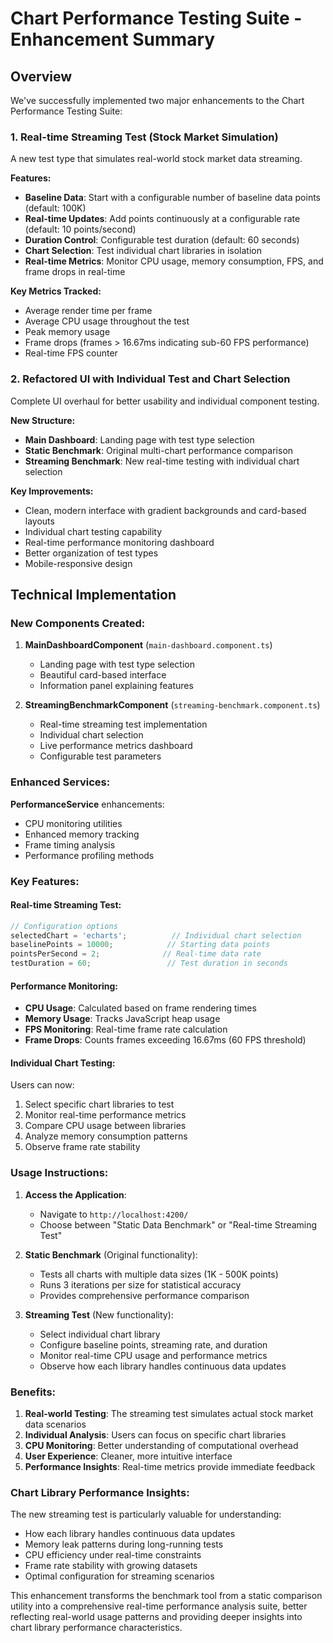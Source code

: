 # Chart Performance Testing Suite - Enhancement Summary

## Overview
We've successfully implemented two major enhancements to the Chart Performance Testing Suite:

### 1. Real-time Streaming Test (Stock Market Simulation)
A new test type that simulates real-world stock market data streaming.

**Features:**
- **Baseline Data**: Start with a configurable number of baseline data points (default: 100K)
- **Real-time Updates**: Add points continuously at a configurable rate (default: 10 points/second)
- **Duration Control**: Configurable test duration (default: 60 seconds)
- **Chart Selection**: Test individual chart libraries in isolation
- **Real-time Metrics**: Monitor CPU usage, memory consumption, FPS, and frame drops in real-time

**Key Metrics Tracked:**
- Average render time per frame
- Average CPU usage throughout the test
- Peak memory usage
- Frame drops (frames > 16.67ms indicating sub-60 FPS performance)
- Real-time FPS counter

### 2. Refactored UI with Individual Test and Chart Selection
Complete UI overhaul for better usability and individual component testing.

**New Structure:**
- **Main Dashboard**: Landing page with test type selection
- **Static Benchmark**: Original multi-chart performance comparison
- **Streaming Benchmark**: New real-time testing with individual chart selection

**Key Improvements:**
- Clean, modern interface with gradient backgrounds and card-based layouts
- Individual chart testing capability
- Real-time performance monitoring dashboard
- Better organization of test types
- Mobile-responsive design

## Technical Implementation

### New Components Created:

1. **MainDashboardComponent** (`main-dashboard.component.ts`)
   - Landing page with test type selection
   - Beautiful card-based interface
   - Information panel explaining features

2. **StreamingBenchmarkComponent** (`streaming-benchmark.component.ts`)
   - Real-time streaming test implementation
   - Individual chart selection
   - Live performance metrics dashboard
   - Configurable test parameters

### Enhanced Services:

**PerformanceService** enhancements:
- CPU monitoring utilities
- Enhanced memory tracking
- Frame timing analysis
- Performance profiling methods

### Key Features:

#### Real-time Streaming Test:
```typescript
// Configuration options
selectedChart = 'echarts';          // Individual chart selection
baselinePoints = 10000;            // Starting data points
pointsPerSecond = 2;              // Real-time data rate
testDuration = 60;                 // Test duration in seconds
```

#### Performance Monitoring:
- **CPU Usage**: Calculated based on frame rendering times
- **Memory Usage**: Tracks JavaScript heap usage
- **FPS Monitoring**: Real-time frame rate calculation
- **Frame Drops**: Counts frames exceeding 16.67ms (60 FPS threshold)

#### Individual Chart Testing:
Users can now:
1. Select specific chart libraries to test
2. Monitor real-time performance metrics
3. Compare CPU usage between libraries
4. Analyze memory consumption patterns
5. Observe frame rate stability

### Usage Instructions:

1. **Access the Application**:
   - Navigate to `http://localhost:4200/`
   - Choose between "Static Data Benchmark" or "Real-time Streaming Test"

2. **Static Benchmark** (Original functionality):
   - Tests all charts with multiple data sizes (1K - 500K points)
   - Runs 3 iterations per size for statistical accuracy
   - Provides comprehensive performance comparison

3. **Streaming Test** (New functionality):
   - Select individual chart library
   - Configure baseline points, streaming rate, and duration
   - Monitor real-time CPU usage and performance metrics
   - Observe how each library handles continuous data updates

### Benefits:

1. **Real-world Testing**: The streaming test simulates actual stock market data scenarios
2. **Individual Analysis**: Users can focus on specific chart libraries
3. **CPU Monitoring**: Better understanding of computational overhead
4. **User Experience**: Cleaner, more intuitive interface
5. **Performance Insights**: Real-time metrics provide immediate feedback

### Chart Library Performance Insights:

The new streaming test is particularly valuable for understanding:
- How each library handles continuous data updates
- Memory leak patterns during long-running tests
- CPU efficiency under real-time constraints
- Frame rate stability with growing datasets
- Optimal configuration for streaming scenarios

This enhancement transforms the benchmark tool from a static comparison utility into a comprehensive real-time performance analysis suite, better reflecting real-world usage patterns and providing deeper insights into chart library performance characteristics.
